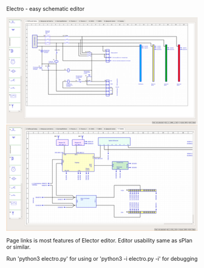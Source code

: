 Electro - easy schematic editor

![Screenshot 1](electro_screen1.png?raw=true "Electro editor")
![Screenshot 1](electro_screen2.png?raw=true "Electro editor")

Page links is most features of Elector editor. Editor usability same as sPlan or similar.

Run 'python3 electro.py' for using or 'python3 -i electro.py -i' for debugging


